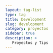 ```yaml
---
layout: tag-list
type: tag
title: Development
slug: development
category: proyectos
sidebar: true
description: >
   Proyectos y Tips
---
```

